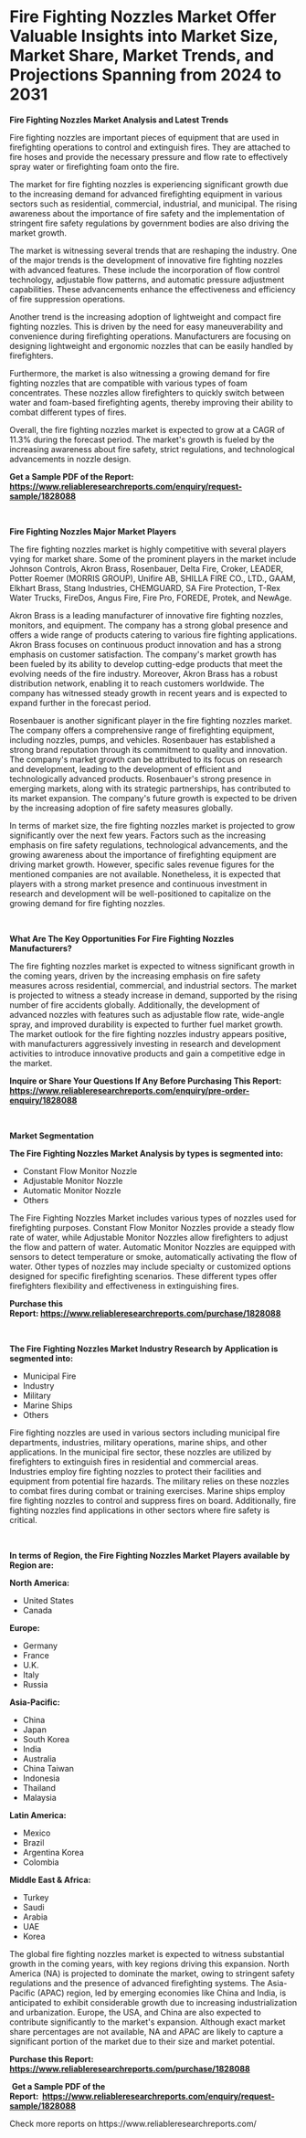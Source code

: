 <p><h1>Fire Fighting Nozzles Market Offer Valuable Insights into Market Size, Market Share, Market Trends, and Projections Spanning from 2024 to 2031</h1></p><p><strong>Fire Fighting Nozzles Market Analysis and Latest Trends</strong></p>
<p><p>Fire fighting nozzles are important pieces of equipment that are used in firefighting operations to control and extinguish fires. They are attached to fire hoses and provide the necessary pressure and flow rate to effectively spray water or firefighting foam onto the fire.</p><p>The market for fire fighting nozzles is experiencing significant growth due to the increasing demand for advanced firefighting equipment in various sectors such as residential, commercial, industrial, and municipal. The rising awareness about the importance of fire safety and the implementation of stringent fire safety regulations by government bodies are also driving the market growth.</p><p>The market is witnessing several trends that are reshaping the industry. One of the major trends is the development of innovative fire fighting nozzles with advanced features. These include the incorporation of flow control technology, adjustable flow patterns, and automatic pressure adjustment capabilities. These advancements enhance the effectiveness and efficiency of fire suppression operations.</p><p>Another trend is the increasing adoption of lightweight and compact fire fighting nozzles. This is driven by the need for easy maneuverability and convenience during firefighting operations. Manufacturers are focusing on designing lightweight and ergonomic nozzles that can be easily handled by firefighters.</p><p>Furthermore, the market is also witnessing a growing demand for fire fighting nozzles that are compatible with various types of foam concentrates. These nozzles allow firefighters to quickly switch between water and foam-based firefighting agents, thereby improving their ability to combat different types of fires.</p><p>Overall, the fire fighting nozzles market is expected to grow at a CAGR of 11.3% during the forecast period. The market's growth is fueled by the increasing awareness about fire safety, strict regulations, and technological advancements in nozzle design.</p></p>
<p><strong>Get a Sample PDF of the Report:&nbsp; <a href="https://www.reliableresearchreports.com/enquiry/request-sample/1828088">https://www.reliableresearchreports.com/enquiry/request-sample/1828088</a></strong></p>
<p>&nbsp;</p>
<p><strong>Fire Fighting Nozzles Major Market Players</strong></p>
<p><p>The fire fighting nozzles market is highly competitive with several players vying for market share. Some of the prominent players in the market include Johnson Controls, Akron Brass, Rosenbauer, Delta Fire, Croker, LEADER, Potter Roemer (MORRIS GROUP), Unifire AB, SHILLA FIRE CO., LTD., GAAM, Elkhart Brass, Stang Industries, CHEMGUARD, SA Fire Protection, T-Rex Water Trucks, FireDos, Angus Fire, Fire Pro, FOREDE, Protek, and NewAge.</p><p>Akron Brass is a leading manufacturer of innovative fire fighting nozzles, monitors, and equipment. The company has a strong global presence and offers a wide range of products catering to various fire fighting applications. Akron Brass focuses on continuous product innovation and has a strong emphasis on customer satisfaction. The company's market growth has been fueled by its ability to develop cutting-edge products that meet the evolving needs of the fire industry. Moreover, Akron Brass has a robust distribution network, enabling it to reach customers worldwide. The company has witnessed steady growth in recent years and is expected to expand further in the forecast period.</p><p>Rosenbauer is another significant player in the fire fighting nozzles market. The company offers a comprehensive range of firefighting equipment, including nozzles, pumps, and vehicles. Rosenbauer has established a strong brand reputation through its commitment to quality and innovation. The company's market growth can be attributed to its focus on research and development, leading to the development of efficient and technologically advanced products. Rosenbauer's strong presence in emerging markets, along with its strategic partnerships, has contributed to its market expansion. The company's future growth is expected to be driven by the increasing adoption of fire safety measures globally.</p><p>In terms of market size, the fire fighting nozzles market is projected to grow significantly over the next few years. Factors such as the increasing emphasis on fire safety regulations, technological advancements, and the growing awareness about the importance of firefighting equipment are driving market growth. However, specific sales revenue figures for the mentioned companies are not available. Nonetheless, it is expected that players with a strong market presence and continuous investment in research and development will be well-positioned to capitalize on the growing demand for fire fighting nozzles.</p></p>
<p>&nbsp;</p>
<p><strong>What Are The Key Opportunities For Fire Fighting Nozzles Manufacturers?</strong></p>
<p><p>The fire fighting nozzles market is expected to witness significant growth in the coming years, driven by the increasing emphasis on fire safety measures across residential, commercial, and industrial sectors. The market is projected to witness a steady increase in demand, supported by the rising number of fire accidents globally. Additionally, the development of advanced nozzles with features such as adjustable flow rate, wide-angle spray, and improved durability is expected to further fuel market growth. The market outlook for the fire fighting nozzles industry appears positive, with manufacturers aggressively investing in research and development activities to introduce innovative products and gain a competitive edge in the market.</p></p>
<p><strong>Inquire or Share Your Questions If Any Before Purchasing This Report: <a href="https://www.reliableresearchreports.com/enquiry/pre-order-enquiry/1828088">https://www.reliableresearchreports.com/enquiry/pre-order-enquiry/1828088</a></strong></p>
<p>&nbsp;</p>
<p><strong>Market Segmentation</strong></p>
<p><strong>The Fire Fighting Nozzles Market Analysis by types is segmented into:</strong></p>
<p><ul><li>Constant Flow Monitor Nozzle</li><li>Adjustable Monitor Nozzle</li><li>Automatic Monitor Nozzle</li><li>Others</li></ul></p>
<p><p>The Fire Fighting Nozzles Market includes various types of nozzles used for firefighting purposes. Constant Flow Monitor Nozzles provide a steady flow rate of water, while Adjustable Monitor Nozzles allow firefighters to adjust the flow and pattern of water. Automatic Monitor Nozzles are equipped with sensors to detect temperature or smoke, automatically activating the flow of water. Other types of nozzles may include specialty or customized options designed for specific firefighting scenarios. These different types offer firefighters flexibility and effectiveness in extinguishing fires.</p></p>
<p><strong>Purchase this Report:&nbsp;<a href="https://www.reliableresearchreports.com/purchase/1828088">https://www.reliableresearchreports.com/purchase/1828088</a></strong></p>
<p>&nbsp;</p>
<p><strong>The Fire Fighting Nozzles Market Industry Research by Application is segmented into:</strong></p>
<p><ul><li>Municipal Fire</li><li>Industry</li><li>Military</li><li>Marine Ships</li><li>Others</li></ul></p>
<p><p>Fire fighting nozzles are used in various sectors including municipal fire departments, industries, military operations, marine ships, and other applications. In the municipal fire sector, these nozzles are utilized by firefighters to extinguish fires in residential and commercial areas. Industries employ fire fighting nozzles to protect their facilities and equipment from potential fire hazards. The military relies on these nozzles to combat fires during combat or training exercises. Marine ships employ fire fighting nozzles to control and suppress fires on board. Additionally, fire fighting nozzles find applications in other sectors where fire safety is critical.</p></p>
<p>&nbsp;</p>
<p><strong>In terms of Region, the Fire Fighting Nozzles Market Players available by Region are:</strong></p>
<p>
    <p> <strong> North America: </strong>
        <ul>
            <li>United States</li>
            <li>Canada</li>
        </ul>
        </p> 
    <p> <strong> Europe: </strong>
        <ul>
            <li>Germany</li>
            <li>France</li>
            <li>U.K.</li>
            <li>Italy</li>
            <li>Russia</li>
        </ul>
        </p> 
    <p> <strong> Asia-Pacific: </strong>
        <ul>
            <li>China</li>
            <li>Japan</li>
            <li>South Korea</li>
            <li>India</li>
            <li>Australia</li>
            <li>China Taiwan</li>
            <li>Indonesia</li>
            <li>Thailand</li>
            <li>Malaysia</li>
        </ul>
        </p> 
    <p> <strong> Latin America: </strong>
        <ul>
            <li>Mexico</li>
            <li>Brazil</li>
            <li>Argentina Korea</li>
            <li>Colombia</li>
        </ul>
        </p> 
    <p> <strong> Middle East & Africa: </strong>
        <ul>
            <li>Turkey</li>
            <li>Saudi</li>
            <li>Arabia</li>
            <li>UAE</li>
            <li>Korea</li>
        </ul>
    </p>
    </p>
<p><p>The global fire fighting nozzles market is expected to witness substantial growth in the coming years, with key regions driving this expansion. North America (NA) is projected to dominate the market, owing to stringent safety regulations and the presence of advanced firefighting systems. The Asia-Pacific (APAC) region, led by emerging economies like China and India, is anticipated to exhibit considerable growth due to increasing industrialization and urbanization. Europe, the USA, and China are also expected to contribute significantly to the market's expansion. Although exact market share percentages are not available, NA and APAC are likely to capture a significant portion of the market due to their size and market potential.</p></p>
<p><strong>Purchase this Report: <a href="https://www.reliableresearchreports.com/purchase/1828088">https://www.reliableresearchreports.com/purchase/1828088</a></strong></p>
<p>&nbsp;<strong>Get a Sample PDF of the Report:&nbsp;&nbsp;<a href="https://www.reliableresearchreports.com/enquiry/request-sample/1828088">https://www.reliableresearchreports.com/enquiry/request-sample/1828088</a></strong></p>
<p><strong></strong></p>
<p>Check more reports on https://www.reliableresearchreports.com/</p>